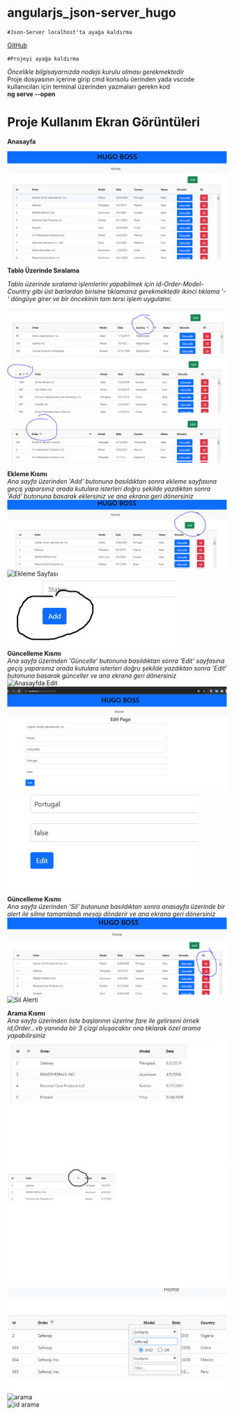 # angularjs_json-server_hugo
 
 

 ``` 
 #Json-Server localhost'ta ayağa kaldırma 
 ```
 [GitHub](https://github.com/typicode/json-server)

 ``` 
 #Projeyi ayağa kaldırma
 ```
 *Öncelikle bilgisayarnızda nodejs kurulu olması gerekmektedir* <br>
 Proje dosyasının içerine girip cmd konsolu üerinden yada vscode kullanıcıları için terminal üzerinden yazmaları gerekn kod <br>
 **ng serve --open**
 
 # Proje Kullanım Ekran Görüntüleri
 
 **Anasayfa**
 
 ![AnaSayfa](https://github.com/mtaltn/angularjs_json-server_hugo/blob/main/screenshots/anasayfa.PNG)
 
  **Tablo Üzerinde Sıralama**<br>
     
*Tablo üzerinde sıralama işlemlerini yapabilmek için id-Order-Model-Country gibi üst barlardan birisine 
tıklamanız gerekmektedir ikinci tıklama '-' döngüye girer ve bir öncekinin tam tersi işlem uygulanır.*

  
 ![Ülke' ye Sıralama](https://github.com/mtaltn/angularjs_json-server_hugo/blob/main/screenshots/country%20listele.PNG)<br>
 ![ID' ye göre listeleme](https://github.com/mtaltn/angularjs_json-server_hugo/blob/main/screenshots/id%20listele.PNG)<br>
 ![Order' a göre listeleme](https://github.com/mtaltn/angularjs_json-server_hugo/blob/main/screenshots/order%20listele.PNG)<br>
 
 
 
 **Ekleme Kısmı** <br>
 *Ana sayfa üzerinden 'Add' butonuna basıldıktan sonra ekleme sayfasına geçiş yaparsınız orada kutulara isterleri 
 doğru şekilde yazdıktan sonra 'Add' butonuna basarak eklersiniz ve ana ekrana geri dönersiniz*
 ![Ekleme işlemi için](https://github.com/mtaltn/angularjs_json-server_hugo/blob/main/screenshots/ekle.PNG)
 ![Ekleme Sayfası](https://github.com/mtaltn/angularjs_json-server_hugo/blob/main/screenshots/ekle%20sayfas%C4%B1.PNG)
 ![Ekle Sayfası Ekle Butonu](https://github.com/mtaltn/angularjs_json-server_hugo/blob/main/screenshots/ekle%20butonu.PNG)
 <br>
 **Güncelleme Kısmı**<br>
 *Ana sayfa üzerinden 'Güncelle' butonuna basıldıktan sonra 'Edit' sayfasına geçiş yaparsınız orada kutulara isterleri 
 doğru şekilde yazdıktan sonra 'Edit' butonuna basarak günceller ve ana ekrana geri dönersiniz*<br>
 ![Anasayfda Edit](https://github.com/mtaltn/angularjs_json-server_hugo/blob/main/screenshots/g%C3%BCncelle.PNG)
 ![Edity Sayfası](https://github.com/mtaltn/angularjs_json-server_hugo/blob/main/screenshots/editpaged%C3%B6n%C3%BC%C5%9F.PNG)
 ![Edit Sayfası Butonu](https://github.com/mtaltn/angularjs_json-server_hugo/blob/main/screenshots/editbutton.PNG)
 
 **Güncelleme Kısmı**<br>
 *Ana sayfa üzerinden 'Sil' butonuna basıldıktan sonra anasayfa üzerinde bir alert ile silme tamamlandı mesajı dönderir ve ana ekrana geri dönersiniz*<br>
 ![Sil Butonu]( https://github.com/mtaltn/angularjs_json-server_hugo/blob/main/screenshots/sil.PNG)<br>
 ![Sil Alerti]( https://github.com/mtaltn/angularjs_json-server_hugo/blob/main/screenshots/silme%20i%C5%9Flemi.PNG)<br>

**Arama Kısmı**<br>
*Ana sayfa üzerinden liste başlarının üzerine fare ile gelirseni örnek id,Order...vb yanında bir 
3 çizgi oluşacaktır ona tıklarak özel arama yapabilirsiniz*<br>
![id](https://github.com/mtaltn/angularjs_json-server_hugo/blob/main/screenshots/id%20liste.png)<br>
![order](https://github.com/mtaltn/angularjs_json-server_hugo/blob/main/screenshots/order%20liste.png)<br>
![order2](https://github.com/mtaltn/angularjs_json-server_hugo/blob/main/screenshots/order%20arama.PNG)<br>
![arama](https://github.com/mtaltn/angularjs_json-server_hugo/blob/main/screenshots/%C3%BClke%20arama.PNG)<br>
![id arama](https://github.com/mtaltn/angularjs_json-server_hugo/blob/main/screenshots/id%20liste%20i%C3%A7.png)<br>

